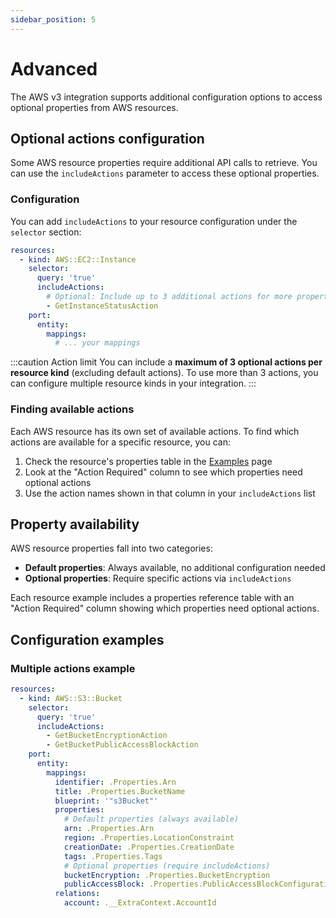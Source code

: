 ```yaml
---
sidebar_position: 5
---
```


# Advanced

The AWS v3 integration supports additional configuration options to access optional properties from AWS resources.

## Optional actions configuration

Some AWS resource properties require additional API calls to retrieve. You can use the `includeActions` parameter to access these optional properties.

### Configuration

You can add `includeActions` to your resource configuration under the `selector` section:

```yaml showLineNumbers
resources:
  - kind: AWS::EC2::Instance
    selector:
      query: 'true'
      includeActions:
        # Optional: Include up to 3 additional actions for more properties
        - GetInstanceStatusAction
    port:
      entity:
        mappings:
          # ... your mappings
```

:::caution Action limit
You can include a **maximum of 3 optional actions per resource kind** (excluding default actions). To use more than 3 actions, you can configure multiple resource kinds in your integration.
:::

### Finding available actions

Each AWS resource has its own set of available actions. To find which actions are available for a specific resource, you can:

1. Check the resource's properties table in the [Examples](./examples.md) page
2. Look at the "Action Required" column to see which properties need optional actions
3. Use the action names shown in that column in your `includeActions` list

## Property availability

AWS resource properties fall into two categories:

- **Default properties**: Always available, no additional configuration needed
- **Optional properties**: Require specific actions via `includeActions`

Each resource example includes a properties reference table with an "Action Required" column showing which properties need optional actions.

## Configuration examples

### Multiple actions example

```yaml showLineNumbers
resources:
  - kind: AWS::S3::Bucket
    selector:
      query: 'true'
      includeActions:
        - GetBucketEncryptionAction
        - GetBucketPublicAccessBlockAction
    port:
      entity:
        mappings:
          identifier: .Properties.Arn
          title: .Properties.BucketName
          blueprint: '"s3Bucket"'
          properties:
            # Default properties (always available)
            arn: .Properties.Arn
            region: .Properties.LocationConstraint
            creationDate: .Properties.CreationDate
            tags: .Properties.Tags
            # Optional properties (require includeActions)
            bucketEncryption: .Properties.BucketEncryption
            publicAccessBlock: .Properties.PublicAccessBlockConfiguration
          relations:
            account: .__ExtraContext.AccountId
```



